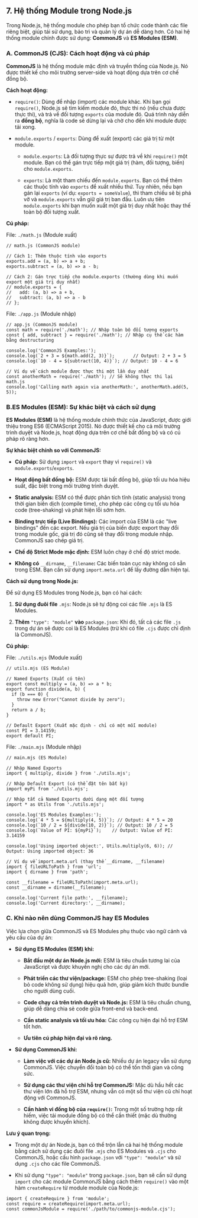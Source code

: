 ## 7. Hệ thống Module trong Node.js

Trong Node.js, hệ thống module cho phép bạn tổ chức code thành các file riêng biệt, giúp tái sử dụng, bảo trì và quản lý dự án dễ dàng hơn. Có hai hệ thống module chính được sử dụng: **CommonJS** và **ES Modules (ESM)**.

### A. CommonJS (CJS): Cách hoạt động và cú pháp

**CommonJS** là hệ thống module mặc định và truyền thống của Node.js. Nó được thiết kế cho môi trường server-side và hoạt động dựa trên cơ chế đồng bộ.

**Cách hoạt động:**

- `require()`: Dùng để nhập (import) các module khác. Khi bạn gọi `require()`, Node.js sẽ tìm kiếm module đó, thực thi nó (nếu chưa được thực thi), và trả về đối tượng `exports` của module đó. Quá trình này diễn ra **đồng bộ**, nghĩa là code sẽ dừng lại và chờ cho đến khi module được tải xong.

- `module.exports` / `exports`: Dùng để xuất (export) các giá trị từ một module.

  - `module.exports`: Là đối tượng thực sự được trả về khi `require()` một module. Bạn có thể gán trực tiếp một giá trị (hàm, đối tượng, biến) cho `module.exports`.

  - `exports`: Là một tham chiếu đến `module.exports`. Bạn có thể thêm các thuộc tính vào `exports` để xuất nhiều thứ. Tuy nhiên, nếu bạn gán lại `exports` (ví dụ: `exports = someValue`), thì tham chiếu sẽ bị phá vỡ và `module.exports` vẫn giữ giá trị ban đầu. Luôn ưu tiên `module.exports` khi bạn muốn xuất một giá trị duy nhất hoặc thay thế toàn bộ đối tượng xuất.

**Cú pháp:**

File: `./math.js` (Module xuất)

```
// math.js (CommonJS module)

// Cách 1: Thêm thuộc tính vào exports
exports.add = (a, b) => a + b;
exports.subtract = (a, b) => a - b;

// Cách 2: Gán trực tiếp cho module.exports (thường dùng khi muốn export một giá trị duy nhất)
// module.exports = {
//   add: (a, b) => a + b,
//   subtract: (a, b) => a - b
// };
```

File: `./app.js` (Module nhập)

```
// app.js (CommonJS module)
const math = require('./math'); // Nhập toàn bộ đối tượng exports
const { add, subtract } = require('./math'); // Nhập cụ thể các hàm bằng destructuring

console.log('CommonJS Examples:');
console.log(`2 + 3 = ${math.add(2, 3)}`);       // Output: 2 + 3 = 5
console.log(`10 - 4 = ${subtract(10, 4)}`); // Output: 10 - 4 = 6

// Ví dụ về cách module được thực thi một lần duy nhất
const anotherMath = require('./math'); // Sẽ không thực thi lại math.js
console.log('Calling math again via anotherMath:', anotherMath.add(5, 5));
```

### B.ES Modules (ESM): Sự khác biệt và cách sử dụng

**ES Modules (ESM)** là hệ thống module chính thức của JavaScript, được giới thiệu trong ES6 (ECMAScript 2015). Nó được thiết kế cho cả môi trường trình duyệt và Node.js, hoạt động dựa trên cơ chế bất đồng bộ và có cú pháp rõ ràng hơn.

**Sự khác biệt chính so với CommonJS:**

- **Cú pháp:** Sử dụng `import` và `export` thay vì `require()` và `module.exports`/`exports`.

- **Hoạt động bất đồng bộ:** ESM được tải bất đồng bộ, giúp tối ưu hóa hiệu suất, đặc biệt trong môi trường trình duyệt.

- **Static analysis:** ESM có thể được phân tích tĩnh (static analysis) trong thời gian biên dịch (compile time), cho phép các công cụ tối ưu hóa code (tree-shaking) và phát hiện lỗi sớm hơn.

- **Binding trực tiếp (Live Bindings):** Các import của ESM là các "live bindings" đến các export. Nếu giá trị của biến được export thay đổi trong module gốc, giá trị đó cũng sẽ thay đổi trong module nhập. CommonJS sao chép giá trị.

- **Chế độ Strict Mode mặc định:** ESM luôn chạy ở chế độ strict mode.

- **Không có** `__dirname`, `__filename`**:** Các biến toàn cục này không có sẵn trong ESM. Bạn cần sử dụng `import.meta.url` để lấy đường dẫn hiện tại.

**Cách sử dụng trong Node.js:**

Để sử dụng ES Modules trong Node.js, bạn có hai cách:

1. **Sử dụng đuôi file** `.mjs`: Node.js sẽ tự động coi các file `.mjs` là ES Modules.

2. **Thêm** `"type": "module"` **vào** `package.json`: Khi đó, tất cả các file `.js` trong dự án sẽ được coi là ES Modules (trừ khi có file `.cjs` được chỉ định là CommonJS).

**Cú pháp:**

File: `./utils.mjs` (Module xuất)

```
// utils.mjs (ES Module)

// Named Exports (Xuất có tên)
export const multiply = (a, b) => a * b;
export function divide(a, b) {
  if (b === 0) {
    throw new Error("Cannot divide by zero");
  }
  return a / b;
}

// Default Export (Xuất mặc định - chỉ có một mỗi module)
const PI = 3.14159;
export default PI;
```

File: `./main.mjs` (Module nhập)

```
// main.mjs (ES Module)

// Nhập Named Exports
import { multiply, divide } from './utils.mjs';

// Nhập Default Export (có thể đặt tên bất kỳ)
import myPi from './utils.mjs';

// Nhập tất cả Named Exports dưới dạng một đối tượng
import * as Utils from './utils.mjs';

console.log('ES Modules Examples:');
console.log(`4 * 5 = ${multiply(4, 5)}`); // Output: 4 * 5 = 20
console.log(`10 / 2 = ${divide(10, 2)}`); // Output: 10 / 2 = 5
console.log(`Value of PI: ${myPi}`);    // Output: Value of PI: 3.14159

console.log('Using imported object:', Utils.multiply(6, 6)); // Output: Using imported object: 36

// Ví dụ về import.meta.url (thay thế __dirname, __filename)
import { fileURLToPath } from 'url';
import { dirname } from 'path';

const __filename = fileURLToPath(import.meta.url);
const __dirname = dirname(__filename);

console.log('Current file path:', __filename);
console.log('Current directory:', __dirname);
```

### C. Khi nào nên dùng CommonJS hay ES Modules

Việc lựa chọn giữa CommonJS và ES Modules phụ thuộc vào ngữ cảnh và yêu cầu của dự án:

- **Sử dụng ES Modules (ESM) khi:**

  - **Bắt đầu một dự án Node.js mới:** ESM là tiêu chuẩn tương lai của JavaScript và được khuyến nghị cho các dự án mới.

  - **Phát triển các thư viện/package:** ESM cho phép tree-shaking (loại bỏ code không sử dụng) hiệu quả hơn, giúp giảm kích thước bundle cho người dùng cuối.

  - **Code chạy cả trên trình duyệt và Node.js:** ESM là tiêu chuẩn chung, giúp dễ dàng chia sẻ code giữa front-end và back-end.

  - **Cần static analysis và tối ưu hóa:** Các công cụ hiện đại hỗ trợ ESM tốt hơn.

  - **Ưu tiên cú pháp hiện đại và rõ ràng.**

- **Sử dụng CommonJS khi:**

  - **Làm việc với các dự án Node.js cũ:** Nhiều dự án legacy vẫn sử dụng CommonJS. Việc chuyển đổi toàn bộ có thể tốn thời gian và công sức.

  - **Sử dụng các thư viện chỉ hỗ trợ CommonJS:** Mặc dù hầu hết các thư viện lớn đã hỗ trợ ESM, nhưng vẫn có một số thư viện cũ chỉ hoạt động với CommonJS.

  - **Cần hành vi đồng bộ của `require()`:** Trong một số trường hợp rất hiếm, việc tải module đồng bộ có thể cần thiết (mặc dù thường không được khuyến khích).

**Lưu ý quan trọng:**

- Trong một dự án Node.js, bạn có thể trộn lẫn cả hai hệ thống module bằng cách sử dụng các đuôi file `.mjs` cho ES Modules và `.cjs` cho CommonJS, hoặc cấu hình `package.json` với `"type": "module"` và sử dụng `.cjs` cho các file CommonJS.

- Khi sử dụng `"type": "module"` trong `package.json`, bạn sẽ cần sử dụng `import` cho các module CommonJS bằng cách thêm `require()` vào một hàm `createRequire` từ module module của Node.js:

```
import { createRequire } from 'module';
const require = createRequire(import.meta.url);
const commonJsModule = require('./path/to/commonjs-module.cjs');
```
